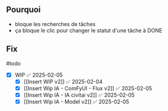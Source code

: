 ## Pourquoi 
- bloque les recherches de tâches  
- ça bloque le clic pour changer le statut d'une tâche à DONE

## Fix
#todo 

- [x] WIP ✅ 2025-02-05
	- [x] [[Insert WIP v2]] ✅ 2025-02-04
	- [x] [[Insert Wip IA - ComFyUI - Flux v2]] ✅ 2025-02-05
	- [x] [[Insert Wip IA - IA civitai v2]] ✅ 2025-02-05
	- [x] [[Insert Wip IA - Model v2]] ✅ 2025-02-05
